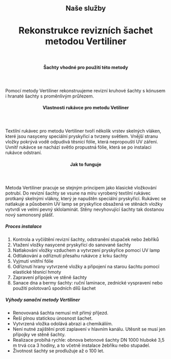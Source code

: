 <header class="page-header page-header--centered">
    <h2 class="page-header__subtitle">Naše služby</h2>
    <h1 class="page-header__title">Rekonstrukce revizních šachet<br>metodou Vertiliner</h1>
</header>

<section class="section section--wide section--centered">
    <InfoBox
      title="Bezvýkopová rekonstrukce revizních šachet metodou Vertiliner"
      text="Vertiliner je původně německá technologie, která umožňuje bezvýkopové sanace revizních šachet. Využívá se hlavně při rekonstrukcích kruhových šachet s kónusem a hranatých šachet s proměnlivým průřezem. Pro těžce poškozené šachty s prasklinami, trhlinami, deformacemi, chybějícími částmi zdí nebo dokonce ohroženými zhroucením, je Vertiliner mnohem ekonomičtější alternativou k výkopům a klasické obnově šachty."
      imageUrl="/img/frontpage/2.png"
      :imageLeft="true"
      :imageBig="true"
      :isBlue="true"
    />
</section>

<header class="page-header page-header--centered page-header--bottom-margin-small">
    <h4 class="page-header__paragraph-title">Šachty vhodné pro použití této metody</h4>
</header>

<section class="page-paragraph page-paragraph--with-title">
    <main class="page-paragraph__content">
        <p class="page-paragraph__text">Pomocí metody Vertiliner rekonstruujeme revizní kruhové šachty s kónusem i hranaté šachty s proměnlivým průřezem.</p>
    </main>
</section>

<header class="page-header page-header--centered page-header--bottom-margin-small">
    <h4 class="page-header__paragraph-title">Vlastnosti rukávce pro metodu Vetiliner</h4>
</header>

<section class="page-paragraph page-paragraph--with-title">
    <main class="page-paragraph__content">
        <p class="page-paragraph__text">Textilní rukávec pro metodu Vertiliner tvoří několik vrstev skelných vláken, které jsou nasyceny speciální pryskyřicí a tvrzeny světlem.  Vnější stranu vložky pokrývá vodě odpudivá těsnicí fólie, která nepropouští UV záření. Uvnitř rukávce se nachází světlo propustná fólie, která se po instalaci rukávce odstraní.</p>
    </main>
</section>

<header class="page-header page-header--centered page-header--bottom-margin-small">
    <h4 class="page-header__paragraph-title">Jak to funguje</h4>
</header>

<section class="page-paragraph page-paragraph--with-title">
    <main class="page-paragraph__content">
        <p class="page-paragraph__text">Metoda Vertiliner pracuje se stejným principem jako klasické vložkování potrubí. Do revizní šachty se vsune na míru vyrobený textilní rukávec protkaný skelnými vlákny, který je napuštěn speciální pryskyřicí. Rukávec se natlakuje a působením UV lamp se pryskyřice obsažená ve stěnách vložky vytvrdí ve velmi pevný sklolaminát. Stěny nevyhovující šachty tak dostanou nový samonosný plášť.</p>
    </main>
</section>

<section class="list list--numbers">
    <main class="list__content">
        <h5 class="list__header">Proces instalace</h5>
        <ol class="list__list">
            <li class="list__item">Kontrola a vyčištění revizní šachty, odstranění stupaček nebo žebříků</li>
            <li class="list__item">Vtažení vložky nasycené pryskyřicí do sanované šachty</li>
            <li class="list__item">Natlakování vložky vzduchem a vytvrzení pryskyřice pomocí UV lamp</li>
            <li class="list__item">Odtlakování a odříznutí přesahu rukávce z krku šachty</li>
            <li class="list__item">Vyjmutí vnitřní fólie</li>
            <li class="list__item">Odříznutí hrany vytvrzené vložky a připojení na starou šachtu pomocí elastické těsnicí hmoty</li>
            <li class="list__item">Zapravení přípojek ve stěně šachty</li>
            <li class="list__item">Sanace dna a bermy šachty: ruční laminace, zednické vyspravení nebo použití polotovarů spodních dílů šachet</li>
        </ol>
    </main>
</section>

<section class="list list--bullets">
    <main class="list__content">
        <h5 class="list__header">Výhody sanační metody Vertiliner</h5>
        <ul class="list__list">
            <li class="list__item">Renovovaná šachta nemusí mít přímý příjezd.</li>
            <li class="list__item">Řeší plnou statickou únosnost šachet.</li>
            <li class="list__item">Vytvrzená vložka odolává abrazi a chemikáliím.</li>
            <li class="list__item">Není nutné zajištění proti zaplavení v hlavním kanálu. Utěsnit se musí jen přípojky ve stěně šachty.</li>
            <li class="list__item">Realizace probíhá rychle: obnova betonové šachty DN 1000 hluboké 3,5 m trvá cca 3 hodiny, a to včetně instalace žebříku nebo stupadel.</li>
            <li class="list__item">Životnost šachty se prodlužuje až o 100 let.</li>
        </ul>
    </main>
</section>

<Contact/>